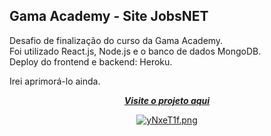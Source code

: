 ## Gama Academy - Site JobsNET<br/>
Desafio de finalização do curso da Gama Academy. </br>
Foi utilizado React.js, Node.js e o banco de dados MongoDB.</br>
Deploy do frontend e backend: Heroku. </br>

Irei aprimorá-lo ainda.</br>


<div align="center">
   
[***Visite o projeto aqui***](https://frontend-desafio-curriculos.herokuapp.com/)<br />


[![yNxeT1f.png](https://i.imgur.com/yNxeT1f.png)](https://imgur.com/yNxeT1f)
</div>




